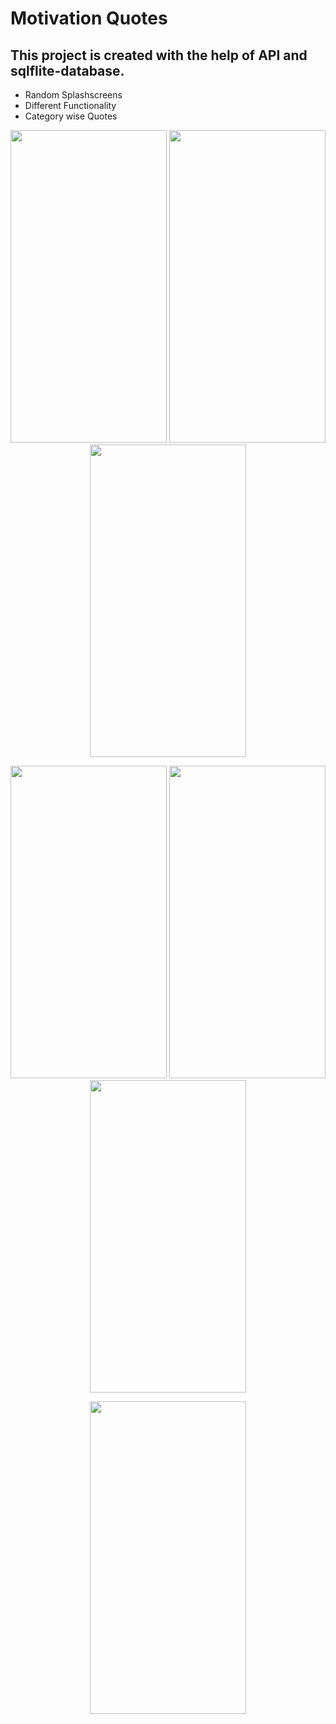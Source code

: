 # Motivation Quotes

## This project is created with the help of API and sqlflite-database.

- Random Splashscreens
- Different Functionality
- Category wise Quotes


<p align=center>
<img src="https://user-images.githubusercontent.com/111565916/203913937-2b975cc2-f977-43e3-846f-0883c2c189e5.jpg" height=500 width=250>
<img src="https://user-images.githubusercontent.com/111565916/201015517-ae9d2b33-5531-4a18-ad71-f0dce6d70dfc.jpg" height=500 width=250>
<img src="https://user-images.githubusercontent.com/111565916/201015528-1fe9334d-cca3-48f4-90a2-24364d1dda02.jpg" height=500 width=250>
</p>


<p align=center>
<img src="https://user-images.githubusercontent.com/111565916/201015546-5410c475-e607-43b3-88dc-ae4e77947965.jpg" height=500 width=250>
<img src="https://user-images.githubusercontent.com/111565916/204120382-13771c40-6982-4bd3-afc3-f8f877ecf5e9.jpg" height=500 width=250>
<img src="https://user-images.githubusercontent.com/111565916/204120386-10605df3-b98c-47be-8584-a6f354c294cd.jpg" height=500 width=250>
</p>


<p align=center>
<img src="https://user-images.githubusercontent.com/111565916/204120389-9384e395-64b1-42a6-a45b-3dc3c578eb9d.gif" height=500 width=250>
</p>
